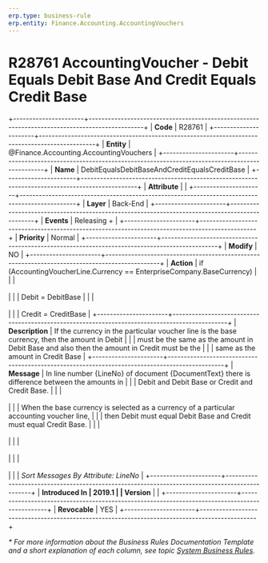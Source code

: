 ```yaml
---
erp.type: business-rule
erp.entity: Finance.Accounting.AccountingVouchers
---
```


# R28761 AccountingVoucher - Debit Equals Debit Base And Credit Equals Credit Base
+----------------------+-----------------------------------------------------------------------------------------------+
| **Code**             | R28761                                                                                        |
+----------------------+-----------------------------------------------------------------------------------------------+
| **Entity**           | @Finance.Accounting.AccountingVouchers                                                        |
+----------------------+-----------------------------------------------------------------------------------------------+
| **Name**             | DebitEqualsDebitBaseAndCreditEqualsCreditBase                                                 |
+----------------------+-----------------------------------------------------------------------------------------------+
| **Attribute**        |                                                                                               |
+----------------------+-----------------------------------------------------------------------------------------------+
| **Layer**            | Back-End                                                                                      |
+----------------------+-----------------------------------------------------------------------------------------------+
| **Events**           | Releasing +                                                                                   |
+----------------------+-----------------------------------------------------------------------------------------------+
| **Priority**         | Normal                                                                                        |
+----------------------+-----------------------------------------------------------------------------------------------+
| **Modify**           | NO                                                                                            |
+----------------------+-----------------------------------------------------------------------------------------------+
| **Action**           | if (AccountingVoucherLine.Currency == EnterpriseCompany.BaseCurrency)                         |
|                      | <br/><br/>                                                                                    |
|                      | Debit = DebitBase                                                                             |
|                      | <br/><br/>                                                                                    |
|                      | Credit = CreditBase                                                                           |
+----------------------+-----------------------------------------------------------------------------------------------+
| **Description**      | If the currency in the particular voucher line is the base currency, then the amount in Debit |
|                      | must be the same as the amount in Debit Base and also then the amount in Credit must be the   |
|                      | same as the amount in Credit Base                                                             |
+----------------------+-----------------------------------------------------------------------------------------------+
| **Message**          | In line number {LineNo} of document {DocumentText} there is difference between the amounts in |
|                      | Debit and Debit Base or Credit and Credit Base.                                               |
|                      | <br/><br/>                                                                                    |
|                      | When the base currency is selected as a currency of a particular accounting voucher line,     |
|                      | then Debit must equal Debit Base and Credit must equal Credit Base.                           |
|                      | <br/><br/>                                                                                    |
|                      | <br/><br/>                                                                                    |
|                      | <br/><br/>                                                                                    |
|                      | *Sort Messages By Attribute: LineNo*                                                          |
+----------------------+-----------------------------------------------------------------------------------------------+
| **Introduced In      | 2019.1                                                                                        |
| Version**            |                                                                                               |
+----------------------+-----------------------------------------------------------------------------------------------+
| **Revocable**        | YES                                                                                           |
+----------------------+-----------------------------------------------------------------------------------------------+

*\* For more information about the Business Rules Documentation Template and a short explanation of each column, see
topic [System Business Rules](../templates/template-description-system-business-rules.md).*
